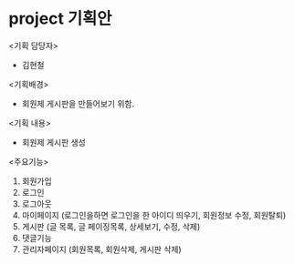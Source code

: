 # project 기획안

<기획 담당자>
 - 김현철
 
<기획배경>
- 회원제 게시판을 만들어보기 위함.

<기획 내용>
- 회원제 게시판 생성

<주요기능>
  1. 회원가입
  2. 로그인
  3. 로그아웃
  4. 마이페이지 (로그인을하면 로그인을 한 아이디 띄우기, 회원정보 수정, 회원탈퇴)
  5. 게시판 (글 목록, 글 페이징목록, 상세보기, 수정, 삭제)
  6. 댓글기능
  7. 관리자페이지 (회원목록, 회원삭제, 게시판 삭제)
  
